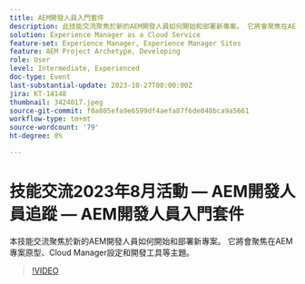 ```yaml
---
title: AEM開發人員入門套件
description: 此技能交流聚焦於新的AEM開發人員如何開始和部署新專案。 它將會聚焦在AEM專案原型、Cloud Manager設定和開發工具等主題。
solution: Experience Manager as a Cloud Service
feature-set: Experience Manager, Experience Manager Sites
feature: AEM Project Archetype, Developing
role: User
level: Intermediate, Experienced
doc-type: Event
last-substantial-update: 2023-10-27T00:00:00Z
jira: KT-14148
thumbnail: 3424017.jpeg
source-git-commit: f0a805efa9e6599df4aefa87f6de048bca9a5661
workflow-type: tm+mt
source-wordcount: '79'
ht-degree: 0%

---
```



# 技能交流2023年8月活動 — AEM開發人員追蹤 — AEM開發人員入門套件

本技能交流聚焦於新的AEM開發人員如何開始和部署新專案。 它將會聚焦在AEM專案原型、Cloud Manager設定和開發工具等主題。

>[!VIDEO](https://video.tv.adobe.com/v/3424017/?learn=on)
